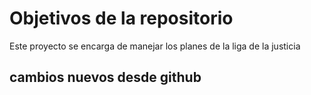 # Objetivos de la repositorio

Este proyecto se encarga de manejar los planes de la liga de la justicia


## cambios nuevos desde github



